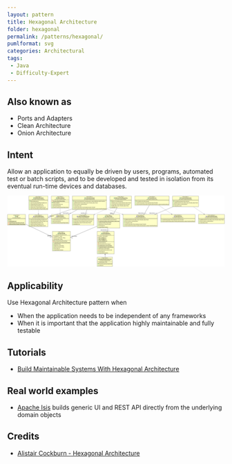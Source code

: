 ```yaml
---
layout: pattern
title: Hexagonal Architecture
folder: hexagonal
permalink: /patterns/hexagonal/
pumlformat: svg
categories: Architectural
tags:
 - Java
 - Difficulty-Expert
---
```


## Also known as
* Ports and Adapters
* Clean Architecture
* Onion Architecture

## Intent
Allow an application to equally be driven by users, programs, automated test or batch scripts, and to be developed and tested in isolation from its eventual run-time devices and databases.

![Hexagonal Architecture class diagram](./etc/hexagonal.png)

## Applicability
Use Hexagonal Architecture pattern when

* When the application needs to be independent of any frameworks
* When it is important that the application highly maintainable and fully testable

## Tutorials
* [Build Maintainable Systems With Hexagonal Architecture](http://java-design-patterns.com/blog/build-maintainable-systems-with-hexagonal-architecture/)

## Real world examples

* [Apache Isis](https://isis.apache.org/) builds generic UI and REST API directly from the underlying domain objects

## Credits

* [Alistair Cockburn - Hexagonal Architecture](http://alistair.cockburn.us/Hexagonal+architecture)

